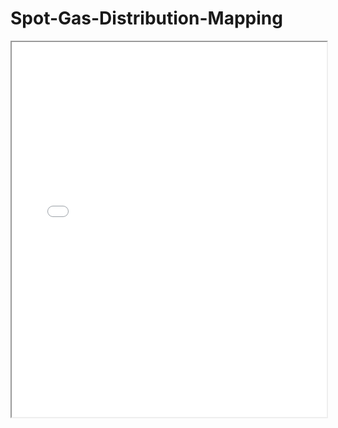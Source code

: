 # Spot-Gas-Distribution-Mapping

<iframe src="docs/heatmap.html" width="100%" height="600"></iframe>